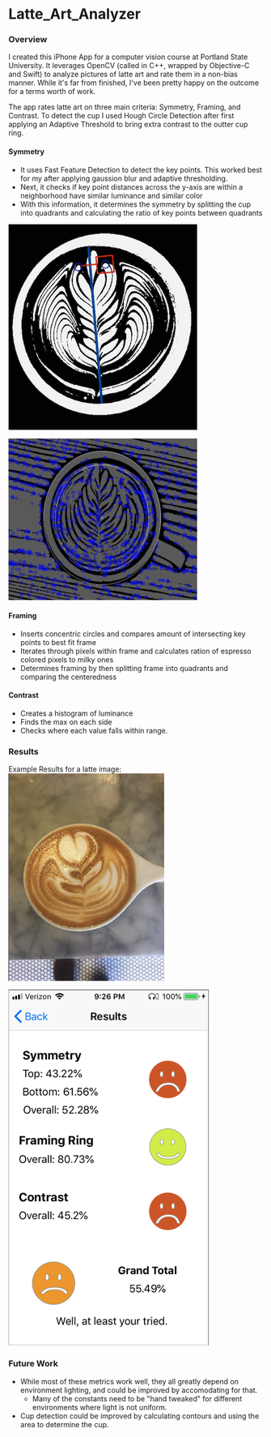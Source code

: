 # Latte_Art_Analyzer

### Overview
I created this iPhone App for a computer vision course at Portland State University. 
It leverages OpenCV (called in C++, wrapped by Objective-C and Swift) to analyze pictures of latte art and rate them in a non-bias manner.
While it's far from finished, I've been pretty happy on the outcome for a terms worth of work. 

The app rates latte art on three main criteria: Symmetry, Framing, and Contrast.
To detect the cup I used Hough Circle Detection after first applying an Adaptive Threshold to bring extra contrast to the outter cup ring.

#### Symmetry
* It uses Fast Feature Detection to detect the key points. This worked best for my after applying gaussion blur and adaptive thresholding.
* Next, it checks if key point distances across the y-axis are within a neighborhood have similar luminance and similar color
* With this information, it determines the symmetry by splitting the cup into quadrants and calculating the ratio of key points between quadrants <br>

![An example of what the latte art looks like after applying adaptive thresholding and comparing keypoints across the y-axis.](https://raw.githubusercontent.com/ColeoCofer/Latte_Art_Analyzer/master/Images/sym.png)

![Finding key points, the outter cup ring, and the inner cup ring that circles the latte art.](https://raw.githubusercontent.com/ColeoCofer/Latte_Art_Analyzer/master/Images/adaptiveThresholdKeyPoints.png)

#### Framing
* Inserts concentric circles and compares amount of intersecting key points to best fit frame
* Iterates through pixels within frame and calculates ration of espresso colored pixels to milky ones
* Determines framing by then splitting frame into quadrants and comparing the centeredness

#### Contrast
* Creates a histogram of luminance
* Finds the max on each side
* Checks where each value falls within range.


### Results
Example Results for a latte image:
![Test latte art image.](https://raw.githubusercontent.com/ColeoCofer/Latte_Art_Analyzer/master/Images/test1.png)

![Results from App.](https://raw.githubusercontent.com/ColeoCofer/Latte_Art_Analyzer/master/Images/sampleResults.png)

### Future Work
* While most of these metrics work well, they all greatly depend on environment lighting, and could be improved by accomodating for that. 
  * Many of the constants need to be "hand tweaked" for different environments where light is not uniform.
* Cup detection could be improved by calculating contours and using the area to determine the cup.
